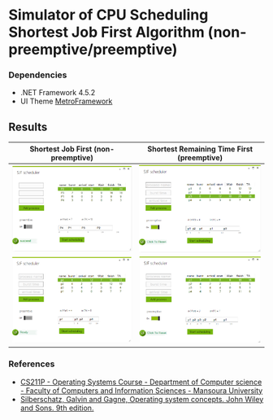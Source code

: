 # Simulator of CPU Scheduling Shortest Job First Algorithm (non-preemptive/preemptive)

### Dependencies
- .NET Framework 4.5.2
- UI Theme [MetroFramework](https://github.com/thielj/MetroFramework)
## Results

| Shortest Job First (non-preemptive) | Shortest Remaining Time First (preemptive)|
|-----|-----|
| ![result of SLR parser](./results/result_sjf_1.png) | ![result of SRTF Scheduling](./results/result_srtf_0.png) |
| ![result of SLR parser](./results/result_sjf_2.png) | ![result of SLR parser](./results/result_srtf_1.png) |

### References
- [CS211P - Operating Systems Course - Department of Computer science - Faculty of Computers and Information Sciences - Mansoura University](http://csifac.mans.edu.eg/images/files/course-specification/2/2-Operating_system1-.pdf) 
- [Silberschatz, Galvin and Gagne, Operating system concepts. John Wiley and Sons. 9th edition.](http://www.os-book.com/)